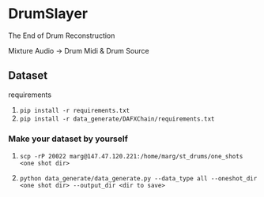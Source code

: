 # DrumSlayer
The End of Drum Reconstruction

Mixture Audio -> Drum Midi & Drum Source

## Dataset
requirements 
1. `pip install -r requirements.txt`
2. `pip install -r data_generate/DAFXChain/requirements.txt`

### Make your dataset by yourself

1. `scp -rP 20022 marg@147.47.120.221:/home/marg/st_drums/one_shots <one shot dir>` 

2. `python data_generate/data_generate.py --data_type all --oneshot_dir <one shot dir> --output_dir <dir to save>`
